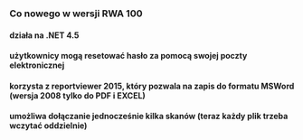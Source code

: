### Co nowego w wersji RWA 100

#### działa  na .NET 4.5
#### użytkownicy mogą resetować hasło za pomocą swojej poczty elektronicznej 
#### korzysta z reportviewer 2015, który pozwala na zapis do formatu MSWord (wersja 2008 tylko do PDF i EXCEL)
#### umożliwa  dołączanie jednocześnie kilka skanów (teraz każdy plik trzeba wczytać oddzielnie)

